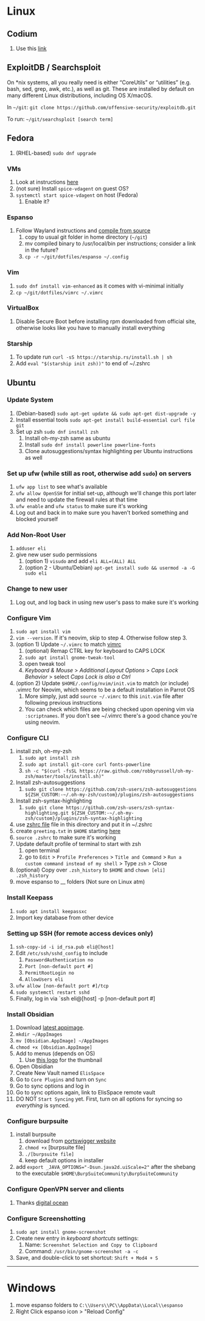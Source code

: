 # Linux

## Codium
1. Use this [link](https://gitlab.com/paulcarroty/vscodium-deb-rpm-repo)

## ExploitDB / Searchsploit
On \*nix systems, all you really need is either “CoreUtils” or “utilities” (e.g. bash, sed, grep, awk, etc.), as well as git. These are installed by default on many different Linux distributions, including OS X/macOS.

In `~/git`:
`git clone https://github.com/offensive-security/exploitdb.git`

To run:
`~/git/searchsploit [search term]`

## Fedora
1. (RHEL-based) `sudo dnf upgrade`

### VMs
1. Look at instructions [here]([200~https://docs.fedoraproject.org/en-US/quick-docs/getting-started-with-virtualization/)
2. (not sure) Install `spice-vdagent` on guest OS?
3. `systemctl start spice-vdagent` on host (Fedora)
	1. Enable it?

### Espanso
1. Follow Wayland instructions and [compile from source](https://espanso.org/docs/install/linux/#install-on-wayland)
	1. copy to usual git folder in home directory (`~/git`)
	2. mv compiled binary to /usr/local/bin per instructions; consider a link in the future?
	3. `cp -r ~/git/dotfiles/espanso ~/.config`

### Vim
1. `sudo dnf install vim-enhanced` as it comes with vi-minimal initially
2. `cp ~/git/dotfiles/vimrc ~/.vimrc`

### VirtualBox
1. Disable Secure Boot before installing rpm downloaded from official site, otherwise looks like you have to manually install everything

### Starship
1. To update run `curl -sS https://starship.rs/install.sh | sh`
2. Add `eval "$(starship init zsh))"` to end of ~/.zshrc

## Ubuntu

### Update System
1. (Debian-based) `sudo apt-get update && sudo apt-get dist-upgrade -y`
2. Install essential tools `sudo apt-get install build-essential curl file git`
3. Set up zsh `sudo dnf install zsh`
	1. Install oh-my-zsh same as ubuntu
	2. Install `sudo dnf install powerline powerline-fonts`
	3. Clone autosuggestions/syntax highlighting per Ubuntu instructions as well 

### Set up ufw (while still as root, otherwise add `sudo`) on servers
1. `ufw app list` to see what's available
2. `ufw allow OpenSSH` for initial set-up, although we'll change this port later and need to update the firewall rules at that time
3. `ufw enable` and `ufw status` to make sure it's working
4. Log out and back in to make sure you haven't borked something and blocked yourself

### Add Non-Root User
1. `adduser eli`
2. give new user sudo permissions
    1. (option 1) `visudo` and add `eli ALL=(ALL) ALL`
    2. (option 2 - Ubuntu/Debian) `apt-get install sudo && usermod -a -G sudo eli` 

### Change to new user
1. Log out, and log back in using new user's pass to make sure it's working

### Configure Vim
1. `sudo apt install vim`
2. `vim --version`. If it's neovim, skip to step 4. Otherwise follow step 3.
3. (option 1) Update `~/.vimrc` to match [vimrc](vimrc)
    1. (optional) Remap CTRL key for keyboard to CAPS LOCK
      1. `sudo apt install gnome-tweak-tool`
      2. open tweak tool
      3. _Keyboard & Mouse_ > _Additional Layout Options_ > _Caps Lock Behavior_ > select _Caps Lock is also a Ctrl_
4.  (option 2) Update `$HOME/.config/nvim/init.vim` to match (or include) .vimrc for Neovim, which seems to be a default installation in Parrot OS
    1. More simply, just add `source ~/.vimrc` to this `init.vim` file after following previous instructions
    2. You can check which files are being checked upon opening vim via `:scriptnames`. If you don't see ~/.vimrc there's a good chance you're using neovim.       

### Configure CLI
1. install zsh, oh-my-zsh
    1. `sudo apt install zsh`
    2. `sudo apt install git-core curl fonts-powerline`
    3. `sh -c "$(curl -fsSL https://raw.github.com/robbyrussell/oh-my-zsh/master/tools/install.sh)"`
2. Install zsh-autosuggestions
    1. `sudo git clone https://github.com/zsh-users/zsh-autosuggestions ${ZSH_CUSTOM:-~/.oh-my-zsh/custom}/plugins/zsh-autosuggestions`  
3. Install zsh-syntax-highlighting
    1. `sudo git clone https://github.com/zsh-users/zsh-syntax-highlighting.git ${ZSH_CUSTOM:-~/.oh-my-zsh/custom}/plugins/zsh-syntax-highlighting`  
4. use [zshrc file](zshrc) file in this directory and put it in ~/.zshrc
5. create `greeting.txt` in `$HOME` starting [here](http://www.patorjk.com/software/taag/#p=display&f=Doom&t=once%20more%0Ainto%20the%20%0Abreach)
6. `source .zshrc` to make sure it's working
7. Update default profile of terminal to start with zsh
    1. open terminal 
    2. go to `Edit` >  `Profile Preferences` > `Title and Command` > `Run a custom command instead of my shell` > Type `zsh` > Close
8. (optional) Copy over `.zsh_history` to `$HOME` and `chown [eli] .zsh_history`  
9. move espanso to __ folders (Not sure on Linux atm)

### Install Keepass
1. `sudo apt install keepassxc`
2. Import key database from other device

### Setting up SSH (for remote access devices only)
1. `ssh-copy-id -i id_rsa.pub eli@[host]`
2. Edit `/etc/ssh/sshd_config` to include
    1.  `PasswordAuthentication no`
    2. `Port [non-default port #]`
    3. `PermitRootLogin no`
    4. `AllowUsers eli`
5. `ufw allow [non-default port #]/tcp`
6. `sudo systemctl restart sshd`
7. Finally, log in via `ssh eli@[host] -p [non-default port #]

### Install Obsidian
1. Download [latest appimage](https://obsidian.md/download).
2. `mkdir ~/AppImages`
3. `mv [Obsidian.AppImage] ~/AppImages`
4. `chmod +x [Obsidian.AppImage]`
5. Add to menus (depends on OS)
    1. Use [this logo](obsidian-logo.png) for the thumbnail 
6. Open Obsidian
7. Create New Vault named `ElisSpace`
8. Go to `Core Plugins` and turn on `Sync`
9. Go to sync options and log in 
10. Go to sync options again, link to ElisSpace remote vault
11. DO NOT `Start Syncing` yet. First, turn on all options for syncing so _everything_ is synced.

### Configure burpsuite
1. install burpsuite
    1. download from [portswigger website](https://portswigger.net/burp/releases/community/latest)
    2. `chmod +x` [burpsuite file]
    3. `./[burpsuite file]`
    4. keep default options in installer 
3. add `export _JAVA_OPTIONS="-Dsun.java2d.uiScale=2"` after the shebang to the executable `$HOME\BurpSuiteCommunity\BurpSuiteCommunity` 

### Configure OpenVPN server and clients
1. Thanks [digital ocean](https://www.digitalocean.com/community/tutorials/how-to-set-up-and-configure-an-openvpn-server-on-ubuntu-20-04)

### Configure Screenshotting
1. `sudo apt install gnome-screenshot`
2. Create new entry in _keyboard shortcuts_ settings:
    1. Name: `Screenshot Selection and Copy to Clipboard`
    2. Command: `/usr/bin/gnome-screenshot -a -c`
3. Save, and double-click to set shortcut: `Shift + Mod4 + S`
---
# Windows
1. move espanso folders to `C:\\Users\\PC\\AppData\\Local\\espanso`
2. Right Click espanso icon > "Reload Config"

